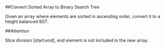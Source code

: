 ##Convert Sorted Array to Binary Search Tree

Given an array where elements are sorted in ascending order, convert it to a height balanced BST.

##Attention

Slice division [start:end], end element is not included in the new array.
